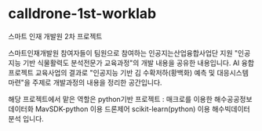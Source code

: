 # calldrone-1st-worklab
스마트 인재 개발원 2차 프로젝트

스마트인재개발원 참여자들이 팀원으로 참여하는 인공지는산업융합사업단 지원 "인공지능 기반 식물활력도 분석전문가 교육과정"의 개발 내용을 공유한 내용입니다. AI 융합프로젝트 교육사업의 결과로 "인공지능 기반 김 수확저하(황백화) 예측 및 대응시스템 마련"을 주제로 개발과정의 내용을 정리한 공간입니다.

해당 프로젝트에서 맡은 역할은 python기반 프로젝트 : 매크로를 이용한 해수공공정보 데이터화 MavSDK-python 이용 드론제어 scikit-learn(python) 이용 해수빅데이터 분석 입니다.
